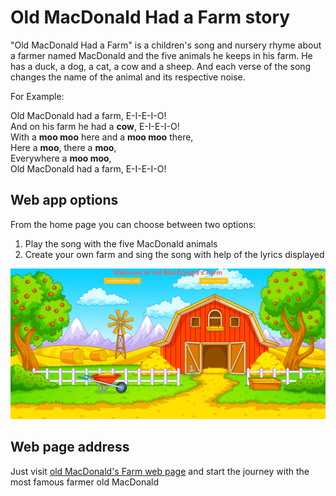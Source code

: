 # Old MacDonald Had a Farm story

"Old MacDonald Had a Farm" is a children's song and nursery rhyme about a farmer named MacDonald and the five animals he keeps in his farm. He has a duck, a dog, a cat, a cow and a sheep. And each verse of the song changes the name of the animal and its respective noise.

For Example:

Old MacDonald had a farm, E-I-E-I-O! <br />
And on his farm he had a **cow**, E-I-E-I-O! <br />
With a **moo moo** here and a **moo moo** there, <br />
Here a **moo**, there a **moo**, <br />
Everywhere a **moo moo**, <br />
Old MacDonald had a farm, E-I-E-I-O! <br />

## Web app options

From the home page you can choose between two options:

<ol>
<li>Play the song with the five MacDonald animals</li>
<li>Create your own farm and sing the song with help of the lyrics displayed</li>
</ol>

![alt text](https://github.com/mkovachev/OldMacDsFarm/blob/main/src/assets/images/home.PNG)

## Web page address

Just visit [old MacDonald's Farm web page](https://mcdsfarm-d0702.web.app) and start the journey with the most famous farmer old MacDonald
